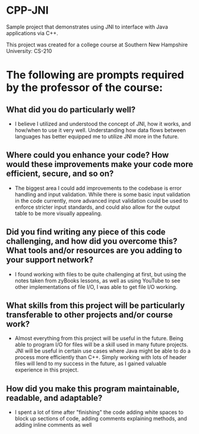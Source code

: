 # CPP-JNI
Sample project that demonstrates using JNI to interface with Java applications via C++.

This project was created for a college course at Southern New Hampshire University: CS-210


# The following are prompts required by the professor of the course:

## What did you do particularly well?
- I believe I utilized and understood the concept of JNI, how it works, and how/when to use it very well. Understanding how data flows between languages has better equipped me to utilize JNI more in the future.

## Where could you enhance your code? How would these improvements make your code more efficient, secure, and so on?
- The biggest area I could add improvements to the codebase is error handling and input validation. While there is some basic input validation in the code currently, more advanced input validation could be used to enforce stricter input standards, and could also allow for the output table to be more visually appealing.

## Did you find writing any piece of this code challenging, and how did you overcome this? What tools and/or resources are you adding to your support network?
- I found working with files to be quite challenging at first, but using the notes taken from zyBooks lessons, as well as using YouTube to see other implementations of file I/O, I was able to get file I/O working.

## What skills from this project will be particularly transferable to other projects and/or course work?
- Almost everything from this project will be useful in the future. Being able to program I/O for files will be a skill used in many future projects. JNI will be useful in certain use cases where Java might be able to do a process more efficiently than C++. Simply working with lots of header files will lend to my success in the future, as I gained valuable experience in this project.

## How did you make this program maintainable, readable, and adaptable?
- I spent a lot of time after "finishing" the code adding white spaces to block up sections of code, adding comments explaining methods, and adding inline comments as well
